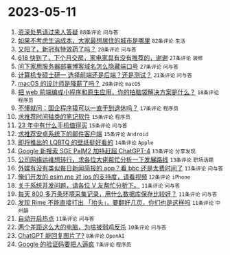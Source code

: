# 2023-05-11

1. [资深处男请过来人答疑](https://www.v2ex.com/t/939066) `88条评论` `问与答`
1. [如果不考虑生活成本，大家最想居住的城市是哪里](https://www.v2ex.com/t/939083) `82条评论` `生活`
1. [又阳了，新冠有特效药了吗？](https://www.v2ex.com/t/939069) `28条评论` `问与答`
1. [618 快到了，下个月交房，家电家具有没有推荐的，谢谢](https://www.v2ex.com/t/939117) `27条评论` `装修`
1. [问下家用服务器部署博客域名怎么隐藏端口号](https://www.v2ex.com/t/939112) `27条评论` `问与答`
1. [计算机专硕士研一 选择前端还是后端？还是测试？](https://www.v2ex.com/t/939136) `21条评论` `问与答`
1. [macOS 的设计师是降薪了吗？](https://www.v2ex.com/t/939076) `20条评论` `macOS`
1. [把 web 前端编成小程序和原生应用，你的拍脑袋解决方案是什么？](https://www.v2ex.com/t/939081) `18条评论` `程序员`
1. [不懂就问：国企程序猿可以一直干到退休吗？](https://www.v2ex.com/t/939072) `17条评论` `程序员`
1. [求推荐时间轴类的笔记软件](https://www.v2ex.com/t/939132) `15条评论` `程序员`
1. [23 年中有什么手机值得买](https://www.v2ex.com/t/939098) `15条评论` `问与答`
1. [求推荐安卓系统下的邮件客户端](https://www.v2ex.com/t/939094) `15条评论` `Android`
1. [即将推出的 LQBTQ 的壁纸挺好看的](https://www.v2ex.com/t/939129) `14条评论` `Apple`
1. [Google 新搜索 SGE PalM2 加持赶超 ChatGPT-4](https://www.v2ex.com/t/939100) `13条评论` `分享发现`
1. [公司网络运维想转行，求各位大佬帮忙分析一下发展路线](https://www.v2ex.com/t/939074) `13条评论` `职场话题`
1. [外媒有没有类似每日新闻简报的 app？看 bbc 还是太费时间了](https://www.v2ex.com/t/939073) `13条评论` `问与答`
1. [俺们开发的 esim.me 对 ios 的支持度，请看视频](https://www.v2ex.com/t/939092) `12条评论` `iPhone`
1. [关于系统并发问题，请各位 V 友帮忙分析下。](https://www.v2ex.com/t/939148) `11条评论` `问与答`
1. [每天 800 多万条环境采集记录，用什么数据库保存比较好？](https://www.v2ex.com/t/939124) `11条评论` `问与答`
1. [发现 Rime 不能直接打出 「抬头」，要翻好几页，你们也是这样吗](https://www.v2ex.com/t/939075) `11条评论` `中州韻`
1. [自动开启热点](https://www.v2ex.com/t/939068) `11条评论` `问与答`
1. [两个差距这么大的电脑，为啥被弱鸡反杀](https://www.v2ex.com/t/939095) `10条评论` `问与答`
1. [ChatGPT 能回复图片了?](https://www.v2ex.com/t/939111) `8条评论` `OpenAI`
1. [Google 的验证码要把人逼疯](https://www.v2ex.com/t/939152) `7条评论` `程序员`
